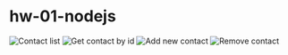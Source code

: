 # hw-01-nodejs

![Contact list](https://i.ibb.co/vv60s8Q/2023-08-05-100855.png)
![ Get contact by id](https://i.ibb.co/d5Df1s1/2023-08-05-101357.png)
![ Add new contact ](https://i.ibb.co/Z1jtWv0/2023-08-05-101502.png)
![Remove contact](https://i.ibb.co/cThfP3f/2023-08-05-101931.png)
